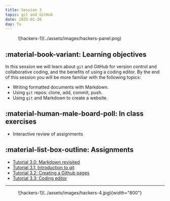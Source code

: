 ```yaml
---
title: Session 3
topic: git and GitHub
date: 2025-01-28
day: Tu
---
```




<figure markdown="span">
  ![hackers-1](../assets/images/hackers-panel.png)
</figure>

## :material-book-variant: Learning objectives
In this session we will learn about `git` and GitHub for version control and 
collaborative coding, and the benefits of using a coding editor.
By the end of this session you will be more familiar with the following topics:

- Writing formatted documents with Markdown.
- Using `git` repos: clone, add, commit, push.
- Using `git` and Markdown to create a website.


## :material-human-male-board-poll: In class exercises
- Interactive review of assignments
<!-- - Link to [Lecture 3 slides](/lectures/3.0/): ... -->


## :material-list-box-outline: Assignments
- [Tutorial 3.0: Markdown revisited](../tutorials/3.0-markdown)
- [Tutorial 3.1: Introduction to git](../tutorials/3.1-learning-git)
- [Tutorial 3.2: Creating a Github pages](../tutorials/3.2-github-pages)
- [Tutorial 3.3: Coding editor](../tutorials/3.3-coding-editor)


---------------------


<figure markdown="span">
  ![hackers-1](../assets/images/hackers-4.jpg){width="800"}
</figure>
